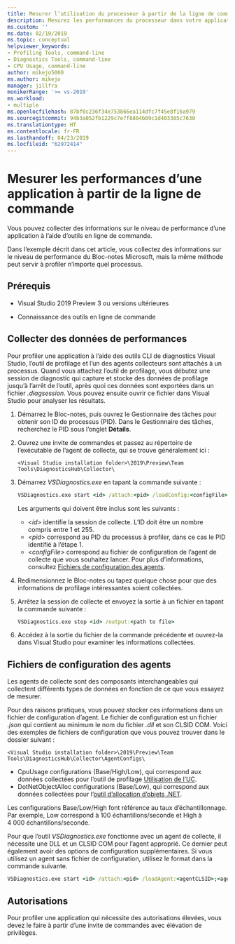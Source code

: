 ```yaml
---
title: Mesurer l’utilisation du processeur à partir de la ligne de commande
description: Mesurez les performances du processeur dans votre application à partir de la ligne de commande.
ms.custom: ''
ms.date: 02/19/2019
ms.topic: conceptual
helpviewer_keywords:
- Profiling Tools, command-line
- Diagnostics Tools, command-line
- CPU Usage, command-line
author: mikejo5000
ms.author: mikejo
manager: jillfra
monikerRange: '>= vs-2019'
ms.workload:
- multiple
ms.openlocfilehash: 87bf0c236f34e753866ea114dfc7f45e8f16a979
ms.sourcegitcommit: 94b3a052fb1229c7e7f8804b09c1d403385c7630
ms.translationtype: HT
ms.contentlocale: fr-FR
ms.lasthandoff: 04/23/2019
ms.locfileid: "62972414"
---
```

# <a name="measure-application-performance-from-the-command-line"></a>Mesurer les performances d’une application à partir de la ligne de commande

Vous pouvez collecter des informations sur le niveau de performance d’une application à l’aide d’outils en ligne de commande.

Dans l’exemple décrit dans cet article, vous collectez des informations sur le niveau de performance du Bloc-notes Microsoft, mais la même méthode peut servir à profiler n’importe quel processus.

## <a name="prerequisites"></a>Prérequis

* Visual Studio 2019 Preview 3 ou versions ultérieures

* Connaissance des outils en ligne de commande

## <a name="collect-performance-data"></a>Collecter des données de performances

Pour profiler une application à l’aide des outils CLI de diagnostics Visual Studio, l’outil de profilage et l’un des agents collecteurs sont attachés à un processus. Quand vous attachez l’outil de profilage, vous débutez une session de diagnostic qui capture et stocke des données de profilage jusqu’à l’arrêt de l’outil, après quoi ces données sont exportées dans un fichier *.diagsession*. Vous pouvez ensuite ouvrir ce fichier dans Visual Studio pour analyser les résultats.

1. Démarrez le Bloc-notes, puis ouvrez le Gestionnaire des tâches pour obtenir son ID de processus (PID). Dans le Gestionnaire des tâches, recherchez le PID sous l’onglet **Détails**.

1. Ouvrez une invite de commandes et passez au répertoire de l’exécutable de l’agent de collecte, qui se trouve généralement ici :

   ```<Visual Studio installation folder>\2019\Preview\Team Tools\DiagnosticsHub\Collector\```

1. Démarrez *VSDiagnostics.exe* en tapant la commande suivante :

   ```cmd
   VSDiagnostics.exe start <id> /attach:<pid> /loadConfig:<configFile>
   ```

   Les arguments qui doivent être inclus sont les suivants :

   * \<*id*> identifie la session de collecte. L’ID doit être un nombre compris entre 1 et 255.
   * \<*pid*> correspond au PID du processus à profiler, dans ce cas le PID identifié à l’étape 1.
   * \<*configFile*> correspond au fichier de configuration de l’agent de collecte que vous souhaitez lancer. Pour plus d’informations, consultez [Fichiers de configuration des agents](#config_file).

1. Redimensionnez le Bloc-notes ou tapez quelque chose pour que des informations de profilage intéressantes soient collectées.

1. Arrêtez la session de collecte et envoyez la sortie à un fichier en tapant la commande suivante :

   ```cmd
   VSDiagnostics.exe stop <id> /output:<path to file>
   ```

1. Accédez à la sortie du fichier de la commande précédente et ouvrez-la dans Visual Studio pour examiner les informations collectées.

## <a name="config_file"></a> Fichiers de configuration des agents

Les agents de collecte sont des composants interchangeables qui collectent différents types de données en fonction de ce que vous essayez de mesurer.

Pour des raisons pratiques, vous pouvez stocker ces informations dans un fichier de configuration d’agent. Le fichier de configuration est un fichier *.json* qui contient au minimum le nom du fichier *.dll* et son CLSID COM. Voici des exemples de fichiers de configuration que vous pouvez trouver dans le dossier suivant :

```<Visual Studio installation folder>\2019\Preview\Team Tools\DiagnosticsHub\Collector\AgentConfigs\```

* CpuUsage configurations (Base/High/Low), qui correspond aux données collectées pour l’outil de profilage [Utilisation de l’UC](../profiling/cpu-usage.md).
* DotNetObjectAlloc configurations (Base/Low), qui correspond aux données collectées pour l’[outil d’allocation d’objets .NET](https://devblogs.microsoft.com/visualstudio/visual-studio-2017-version-15-8-preview-3/#tooling).

Les configurations Base/Low/High font référence au taux d’échantillonnage. Par exemple, Low correspond à 100 échantillons/seconde et High à 4 000 échantillons/seconde.

Pour que l’outil *VSDiagnostics.exe* fonctionne avec un agent de collecte, il nécessite une DLL et un CLSID COM pour l’agent approprié. Ce dernier peut également avoir des options de configuration supplémentaires. Si vous utilisez un agent sans fichier de configuration, utilisez le format dans la commande suivante.

```cmd
VSDiagnostics.exe start <id> /attach:<pid> /loadAgent:<agentCLSID>;<agentName>[;<config>]
```

## <a name="permissions"></a>Autorisations

Pour profiler une application qui nécessite des autorisations élevées, vous devez le faire à partir d’une invite de commandes avec élévation de privilèges.
